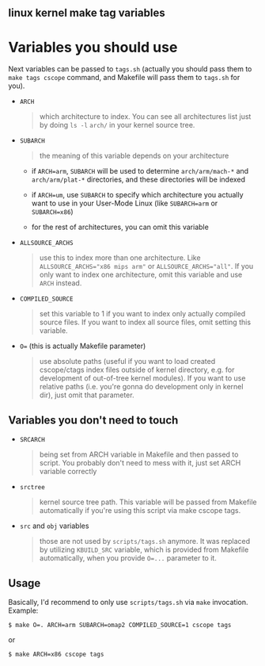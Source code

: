 linux kernel make tag variables
---

# Variables you should use

Next variables can be passed to `tags.sh`
(actually you should pass them to `make tags cscope` command, and Makefile will pass them to `tags.sh` for you).

+ `ARCH`
    > which architecture to index.
    You can see all architectures list just by doing `ls -l` `arch/` in your kernel source tree.

+ `SUBARCH`
    > the meaning of this variable depends on your architecture

    - if `ARCH=arm`, `SUBARCH` will be used to determine `arch/arm/mach-*` and `arch/arm/plat-*` directories,
        and these directories will be indexed

    - if `ARCH=um`, use `SUBARCH` to specify which architecture you actually want to
        use in your User-Mode Linux (like `SUBARCH=arm` or `SUBARCH=x86`)

    - for the rest of architectures, you can omit this variable

+ `ALLSOURCE_ARCHS`
    > use this to index more than one architecture.
    Like `ALLSOURCE_ARCHS="x86 mips arm"` or `ALLSOURCE_ARCHS="all"`.
    If you only want to index one architecture, omit this variable and use `ARCH` instead.

+ `COMPILED_SOURCE`
    > set this variable to 1 if you want to index only actually compiled source files.
    If you want to index all source files, omit setting this variable.

+ `O=` (this is actually Makefile parameter)
    > use absolute paths (useful if you want to load created cscope/ctags index files outside of kernel directory,
    e.g. for development of out-of-tree kernel modules).
    If you want to use relative paths (i.e. you're gonna do development only in kernel dir), just omit that parameter.

## Variables you don't need to touch

+ `SRCARCH`
    > being set from ARCH variable in Makefile and then passed to script.
    You probably don't need to mess with it, just set ARCH variable correctly

+ `srctree`
    > kernel source tree path. This variable will be passed from Makefile automatically
    if you're using this script via make cscope tags.

+ `src` and `obj` variables
    > those are not used by `scripts/tags.sh` anymore.
    It was replaced by utilizing `KBUILD_SRC` variable,
    which is provided from Makefile automatically, when you provide `O=...` parameter to it.

## Usage

Basically, I'd recommend to only use `scripts/tags.sh` via `make` invocation. Example:

```
$ make O=. ARCH=arm SUBARCH=omap2 COMPILED_SOURCE=1 cscope tags
```

or

```
$ make ARCH=x86 cscope tags
```